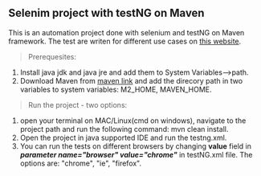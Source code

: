 ## Selenim project with testNG on Maven

This is an automation project done with selenium and testNG on Maven framework. The test are writen for different use cases on [this website][1].</br>

>Prerequesites:
1. Install java jdk and java jre and add them to System Variables-->path. </br>
2. Download Maven from [maven link][2] and add the direcory path in two variables to system variables: M2_HOME, MAVEN_HOME.

>Run the project - two options:</br>
1. open your terminal on MAC/Linux(cmd on windows), navigate to the project path and run the following command: mvn clean install.
2. Open the project in java supported IDE and run the testng.xml.
3. You can run the tests on different browsers by changing **value** field in ___parameter name="browser" value="chrome"___ in testNG.xml file. The options are: "chrome", "ie", "firefox".

[1]:[http://the-internet.herokuapp.com/]
[2]:[https://maven.apache.org/download.cgi]


